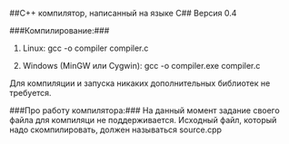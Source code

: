 ##C++ компилятор, написанный на языке C##
Версия 0.4

###Компилирование:###
1) Linux:
gcc -o compiler compiler.c

2) Windows (MinGW или Cygwin):
gcc -o compiler.exe compiler.c

Для компиляции и запуска никаких дополнительных библиотек не требуется.

###Про работу компилятора:###
На данный момент задание своего файла для компиляци не поддерживается. Исходный файл, который надо скомпилировать, должен называться source.cpp
